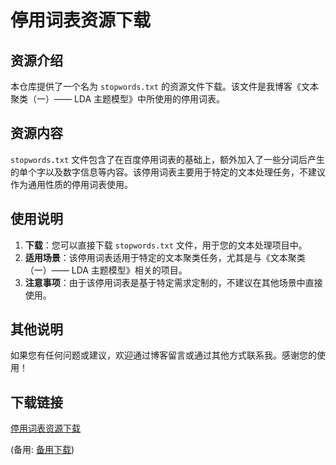 # 停用词表资源下载

## 资源介绍

本仓库提供了一个名为 `stopwords.txt` 的资源文件下载。该文件是我博客《文本聚类（一）—— LDA 主题模型》中所使用的停用词表。

## 资源内容

`stopwords.txt` 文件包含了在百度停用词表的基础上，额外加入了一些分词后产生的单个字以及数字信息等内容。该停用词表主要用于特定的文本处理任务，不建议作为通用性质的停用词表使用。

## 使用说明

1. **下载**：您可以直接下载 `stopwords.txt` 文件，用于您的文本处理项目中。
2. **适用场景**：该停用词表适用于特定的文本聚类任务，尤其是与《文本聚类（一）—— LDA 主题模型》相关的项目。
3. **注意事项**：由于该停用词表是基于特定需求定制的，不建议在其他场景中直接使用。

## 其他说明

如果您有任何问题或建议，欢迎通过博客留言或通过其他方式联系我。感谢您的使用！

## 下载链接
[停用词表资源下载](https://pan.quark.cn/s/38e660ceb3df) 

(备用: [备用下载](https://pan.baidu.com/s/1yHo3EWxID6ChJohI5pU3Ew?pwd=1234))
